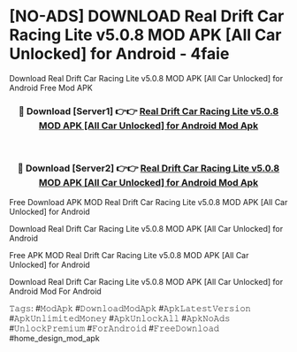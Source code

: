 # [NO-ADS] DOWNLOAD Real Drift Car Racing Lite v5.0.8 MOD APK [All Car Unlocked] for Android - 4faie
Download Real Drift Car Racing Lite v5.0.8 MOD APK [All Car Unlocked] for Android Free Mod APK

<div align="center">
<h3>🔴 Download [Server1] 👉👉 <a href="https://apk-comot.site?title=Real_Drift_Car_Racing_Lite_v5.0.8_MOD_APK_[All_Car_Unlocked]_for_Android">Real Drift Car Racing Lite v5.0.8 MOD APK [All Car Unlocked] for Android Mod Apk</a></h3><br>

<h3>🔴 Download [Server2] 👉👉 <a href="https://apk-comot.site?title=Real_Drift_Car_Racing_Lite_v5.0.8_MOD_APK_[All_Car_Unlocked]_for_Android">Real Drift Car Racing Lite v5.0.8 MOD APK [All Car Unlocked] for Android Mod Apk</a></h3>
</div>


Free Download APK MOD Real Drift Car Racing Lite v5.0.8 MOD APK [All Car Unlocked] for Android

Download Real Drift Car Racing Lite v5.0.8 MOD APK [All Car Unlocked] for Android 

Free APK MOD Real Drift Car Racing Lite v5.0.8 MOD APK [All Car Unlocked] for Android 

Download Real Drift Car Racing Lite v5.0.8 MOD APK [All Car Unlocked] for Android Mod For Android

𝚃𝚊𝚐𝚜: #𝙼𝚘𝚍𝙰𝚙𝚔 #𝙳𝚘𝚠𝚗𝚕𝚘𝚊𝚍𝙼𝚘𝚍𝙰𝚙𝚔 #𝙰𝚙𝚔𝙻𝚊𝚝𝚎𝚜𝚝𝚅𝚎𝚛𝚜𝚒𝚘𝚗 #𝙰𝚙𝚔𝚄𝚗𝚕𝚒𝚖𝚒𝚝𝚎𝚍𝙼𝚘𝚗𝚎𝚢 #𝙰𝚙𝚔𝚄𝚗𝚕𝚘𝚌𝚔𝙰𝚕𝚕 #𝙰𝚙𝚔𝙽𝚘𝙰𝚍𝚜 #𝚄𝚗𝚕𝚘𝚌𝚔𝙿𝚛𝚎𝚖𝚒𝚞𝚖 #𝙵𝚘𝚛𝙰𝚗𝚍𝚛𝚘𝚒𝚍 #𝙵𝚛𝚎𝚎𝙳𝚘𝚠𝚗𝚕𝚘𝚊𝚍 #home_design_mod_apk